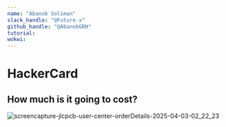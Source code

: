 ```yaml
---
name: "Abanob Soliman"
slack_handle: "@Future-x"
github_handle: "@AbanobGRH"
tutorial: 
wokwi: 
---
```


# HackerCard
## How much is it going to cost? 
![screencapture-jlcpcb-user-center-orderDetails-2025-04-03-02_22_23](https://github.com/user-attachments/assets/b3691b47-acc4-4797-87b3-bc2bc723b8c0)

